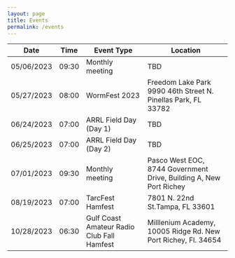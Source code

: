 ```yaml
---
layout: page
title: Events
permalink: /events
---
```

| Date | Time | Event Type | Location |
|-----------|-------|-----------------|----------------------------------------------------------------------|
|05/06/2023 | 09:30 | Monthly meeting | TBD<!-- Pasco West EOC, 8744 Government Drive, Building A, New Port Richey --> |
|05/27/2023 | 08:00 | WormFest 2023| Freedom Lake Park 9990 46th Street N. Pinellas Park, FL 33782|
|06/24/2023 | 07:00 | ARRL Field Day (Day 1) | TBD |
|06/25/2023 | 07:00 | ARRL Field Day (Day 2) | TBD |
|07/01/2023 | 09:30 | Monthly meeting | Pasco West EOC, 8744 Government Drive, Building A, New Port Richey |
|08/19/2023 | 07:00 | TarcFest Hamfest| 7801 N. 22nd St.Tampa, FL 33601| 
|10/28/2023 | 06:30 | Gulf Coast Amateur Radio Club Fall Hamfest |Milllenium Academy, 10005 Ridge Rd. New Port Richey, Fl. 34654|


